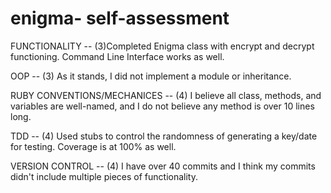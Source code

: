 # enigma- self-assessment 

FUNCTIONALITY -- (3)Completed Enigma class with encrypt and decrypt functioning. Command Line Interface works as well. 

OOP -- (3) As it stands, I did not implement a module or inheritance. 

RUBY CONVENTIONS/MECHANICES -- (4) I believe all class, methods, and variables are well-named, and I do not believe any method is over 10 lines long. 

TDD -- (4) Used stubs to control the randomness of generating a key/date for testing. Coverage is at 100% as well. 

VERSION CONTROL -- (4) I have over 40 commits and I think my commits didn't include multiple pieces of functionality. 
